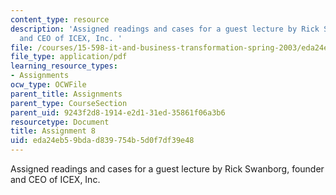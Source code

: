 ```yaml
---
content_type: resource
description: 'Assigned readings and cases for a guest lecture by Rick Swanborg, founder
  and CEO of ICEX, Inc. '
file: /courses/15-598-it-and-business-transformation-spring-2003/eda24eb59bdad839754b5d0f7df39e48_assignment7.pdf
file_type: application/pdf
learning_resource_types:
- Assignments
ocw_type: OCWFile
parent_title: Assignments
parent_type: CourseSection
parent_uid: 9243f2d8-1914-e2d1-31ed-35861f06a3b6
resourcetype: Document
title: Assignment 8
uid: eda24eb5-9bda-d839-754b-5d0f7df39e48
---
```

Assigned readings and cases for a guest lecture by Rick Swanborg, founder and CEO of ICEX, Inc. 

